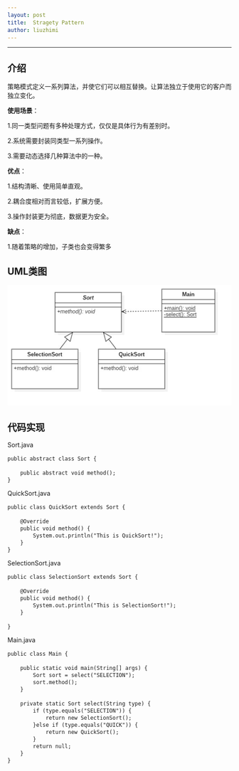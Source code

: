 ```yaml
---
layout: post
title:  Stragety Pattern
author: liuzhimi
---
```

-----
## 介绍
策略模式定义一系列算法，并使它们可以相互替换。让算法独立于使用它的客户而独立变化。

**使用场景**：

1.同一类型问题有多种处理方式，仅仅是具体行为有差别时。

2.系统需要封装同类型一系列操作。

3.需要动态选择几种算法中的一种。

**优点**：

1.结构清晰、使用简单直观。

2.耦合度相对而言较低，扩展方便。

3.操作封装更为彻底，数据更为安全。

**缺点**：

1.随着策略的增加，子类也会变得繁多

## UML类图
![](https://github.com/liuzhimi/liuzhimi.github.io/blob/master/images/Stragety.jpg?raw=true)
## 代码实现
Sort.java
```
public abstract class Sort {

	public abstract void method();
}
```
QuickSort.java
```
public class QuickSort extends Sort {

	@Override
	public void method() {
		System.out.println("This is QuickSort!");
	}
}
```
SelectionSort.java
```
public class SelectionSort extends Sort {

	@Override
	public void method() {
		System.out.println("This is SelectionSort!");
	}

}
```
Main.java
```
public class Main {

	public static void main(String[] args) {
		Sort sort = select("SELECTION");
		sort.method();
	}

	private static Sort select(String type) {
		if (type.equals("SELECTION")) {
			return new SelectionSort();
		}else if (type.equals("QUICK")) {
			return new QuickSort();
		}
		return null;
	}
}
```